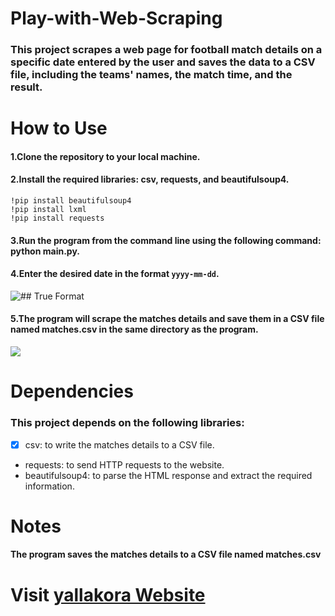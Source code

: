 # Play-with-Web-Scraping
### This project scrapes a web page for football match details on a specific date entered by the user and saves the data to a CSV file, including the teams' names, the match time, and the result.
 # How to Use
#### 1.Clone the repository to your local machine.
#### 2.Install the required libraries: csv, requests, and beautifulsoup4.
~~~
!pip install beautifulsoup4
!pip install lxml
!pip install requests

~~~





#### 3.Run the program from the command line using the following command: python main.py.
#### 4.Enter the desired date in the format `yyyy-mm-dd`.
![## True Format](https://user-images.githubusercontent.com/118063610/230723845-e1082d34-ed24-4fd5-9093-c86a67c3ce27.png)
#### 5.The program will scrape the matches details and save them in a CSV file named matches.csv in the same directory as the program.
![](https://user-images.githubusercontent.com/118063610/230724139-a9a62309-7399-47a2-a1a8-0b7d55942355.png)
# Dependencies

### This project depends on the following libraries:

- [x] csv: to write the matches details to a CSV file.
- requests: to send HTTP requests to the website.
- beautifulsoup4: to parse the HTML response and extract the required information.
# Notes
#### The program saves the matches details to a CSV file named matches.csv

# Visit  [yallakora Website](https://www.yallakora.com/match-center/%D9%85%D8%B1%D9%83%D8%B2-%D8%A7%D9%84%D9%85%D8%A8%D8%A7%D8%B1%D9%8A%D8%A7%D8%AA?date=6/4/2023#days)
